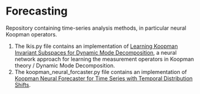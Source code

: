 # Forecasting
Repository containing time-series analysis methods, in particular neural Koopman operators.

1. The lkis.py file contains an implementation of [Learning Koopman Invariant Subspaces for Dynamic Mode Decomposition](https://arxiv.org/pdf/1710.04340.pdf), a neural network approach for learning the measurement operators in Koopman theory / Dynamic Mode Decomposition.
2. The koopman_neural_forcaster.py file contains an implementation of [Koopman Neural Forecaster for Time Series with Temporal Distribution Shifts](https://arxiv.org/pdf/2210.03675).
